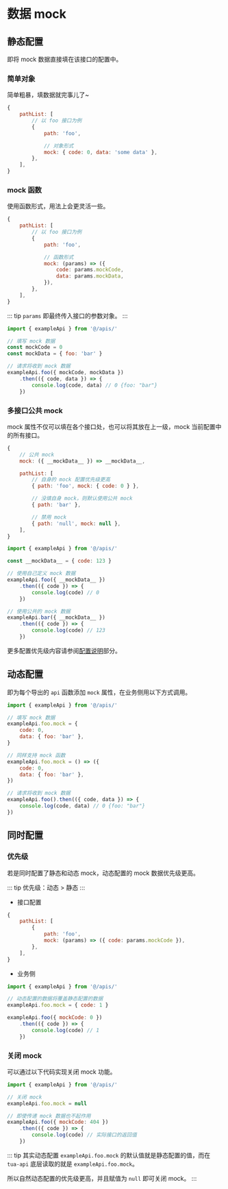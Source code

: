 # 数据 mock
## 静态配置
即将 mock 数据直接填在该接口的配置中。

### 简单对象
简单粗暴，填数据就完事儿了~

```js
{
    pathList: [
        // 以 foo 接口为例
        {
            path: 'foo',

            // 对象形式
            mock: { code: 0, data: 'some data' },
        },
    ],
}
```

### mock 函数
使用函数形式，用法上会更灵活一些。

```js
{
    pathList: [
        // 以 foo 接口为例
        {
            path: 'foo',

            // 函数形式
            mock: (params) => ({
                code: params.mockCode,
                data: params.mockData,
            }),
        },
    ],
}
```

::: tip
`params` 即最终传入接口的参数对象。
:::

```js
import { exampleApi } from '@/apis/'

// 填写 mock 数据
const mockCode = 0
const mockData = { foo: 'bar' }

// 请求将收到 mock 数据
exampleApi.foo({ mockCode, mockData })
    .then(({ code, data }) => {
        console.log(code, data) // 0 {foo: "bar"}
    })
```

### 多接口公共 mock
mock 属性不仅可以填在各个接口处，也可以将其放在上一级，mock 当前配置中的所有接口。

```js
{
    // 公共 mock
    mock: ({ __mockData__ }) => __mockData__,

    pathList: [
        // 自身的 mock 配置优先级更高
        { path: 'foo', mock: { code: 0 } },

        // 没填自身 mock，则默认使用公共 mock
        { path: 'bar' },

        // 禁用 mock
        { path: 'null', mock: null },
    ],
}
```

```js
import { exampleApi } from '@/apis/'

const __mockData__ = { code: 123 }

// 使用自己定义 mock 数据
exampleApi.foo({ __mockData__ })
    .then(({ code }) => {
        console.log(code) // 0
    })

// 使用公共的 mock 数据
exampleApi.bar({ __mockData__ })
    .then(({ code }) => {
        console.log(code) // 123
    })
```

更多配置优先级内容请参阅[配置说明](../config/)部分。

## 动态配置
即为每个导出的 `api` 函数添加 `mock` 属性，在业务侧用以下方式调用。

```js
import { exampleApi } from '@/apis/'

// 填写 mock 数据
exampleApi.foo.mock = {
    code: 0,
    data: { foo: 'bar' },
}

// 同样支持 mock 函数
exampleApi.foo.mock = () => ({
    code: 0,
    data: { foo: 'bar' },
})

// 请求将收到 mock 数据
exampleApi.foo().then(({ code, data }) => {
    console.log(code, data) // 0 {foo: "bar"}
})
```

## 同时配置
### 优先级
若是同时配置了静态和动态 mock，动态配置的 mock 数据优先级更高。

::: tip
优先级：动态 > 静态
:::

* 接口配置
```js
{
    pathList: [
        {
            path: 'foo',
            mock: (params) => ({ code: params.mockCode }),
        },
    ],
}
```

* 业务侧
```js
import { exampleApi } from '@/apis/'

// 动态配置的数据将覆盖静态配置的数据
exampleApi.foo.mock = { code: 1 }

exampleApi.foo({ mockCode: 0 })
    .then(({ code }) => {
        console.log(code) // 1
    })
```

### 关闭 mock
可以通过以下代码实现关闭 mock 功能。

```js
import { exampleApi } from '@/apis/'

// 关闭 mock
exampleApi.foo.mock = null

// 即使传递 mock 数据也不起作用
exampleApi.foo({ mockCode: 404 })
    .then(({ code }) => {
        console.log(code) // 实际接口的返回值
    })
```

::: tip
其实动态配置 `exampleApi.foo.mock` 的默认值就是静态配置的值，而在 `tua-api` 底层读取的就是 `exampleApi.foo.mock`。

所以自然动态配置的优先级更高，并且赋值为 `null` 即可关闭 mock。
:::

